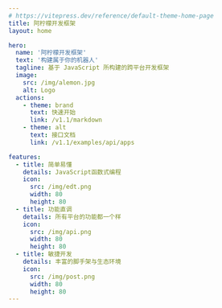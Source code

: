 ```yaml
---
# https://vitepress.dev/reference/default-theme-home-page
title: 阿柠檬开发框架
layout: home

hero:
  name: '阿柠檬开发框架'
  text: '构建属于你的机器人'
  tagline: 基于 JavaScript 所构建的跨平台开发框架
  image:
    src: /img/alemon.jpg
    alt: Logo
  actions:
    - theme: brand
      text: 快速开始
      link: /v1.1/markdown
    - theme: alt
      text: 接口文档
      link: /v1.1/examples/api/apps

features:
  - title: 简单易懂
    details: JavaScript函数式编程
    icon:
      src: /img/edt.png
      width: 80
      height: 80
  - title: 功能直调
    details: 所有平台的功能都一个样
    icon:
      src: /img/api.png
      width: 80
      height: 80
  - title: 敏捷开发
    details: 丰富的脚手架与生态环境
    icon:
      src: /img/post.png
      width: 80
      height: 80
---
```


